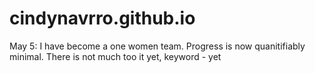 # cindynavrro.github.io
May 5: I have become a one women team. 
Progress is now quanitifiably minimal. 
There is not much too it yet, keyword - yet
